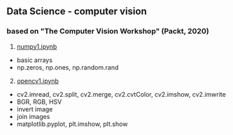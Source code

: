 ## Data Science - computer vision
### based on "The Computer Vision Workshop" (Packt, 2020)

1. [numpy1.ipynb](https://github.com/psrozek/data-science-2/blob/main/numpy1.ipynb)
  * basic arrays
  * np.zeros, np.ones, np.random.rand

2. [opencv1.ipynb](https://github.com/psrozek/data-science-2/blob/main/opencv1.ipynb)
  * cv2.imread, cv2.split, cv2.merge, cv2.cvtColor, cv2.imshow, cv2.imwrite
  * BGR, RGB, HSV
  * invert image
  * join images
  * matplotlib.pyplot, plt.imshow, plt.show
